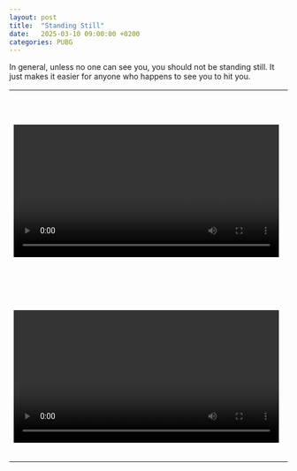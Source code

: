 ```yaml
---
layout: post
title:  "Standing Still"
date:   2025-03-10 09:00:00 +0200
categories: PUBG
---
```


In general, unless no one can see you, you should not be standing still. It just makes it easier for anyone who happens to see you to hit you. 

<table style="width: 100%; border: none;" cellspacing="0" cellpadding="0" border="0">
  <tr>
    <td>
        <video width="480p" controls> 
        <source src="https://github.com/4z3q/4z3q.github.io/blob/main/posts/2_standing_still/standing_outside_bad_luck_miramar.webm?raw=true" type="video/webm"> 
        </video> 
<br/>
<br/>
    </td>
    <td valign="top">
I had no clue that the shooter was there. 
<br/>
<br/>
I was just looking around, outside on the balcony, and got headshot.  
<br/>
<br/>
Conclusion: when looking around, use 3rd person views while shielding/hiding your body or take quick peaks. 
    </td>
  </tr><tr>
    <td>
        <video width="480p" controls>
        <source src="https://github.com/4z3q/4z3q.github.io/blob/main/posts/2_standing_still/standing_still_someone_in_the_field_erangel.webm?raw=true" type="video/webm">
        </video> 
<br/>
<br/>
   </td>
   <td valign="top">
This is again very obvious: I also did not know he was lying ("snaking") in the grass. 
<br/>
<br/>
In this case, I'm in the house, but in the 1-2 seconds I stand still, he knocks and kills me. 
   </td>
  </tr>
</table>

